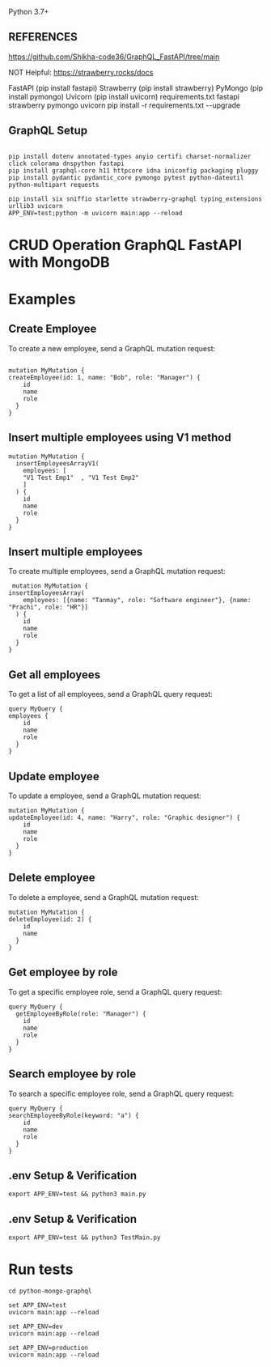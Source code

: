 Python 3.7+


##  REFERENCES
https://github.com/Shikha-code36/GraphQL_FastAPI/tree/main

NOT Helpful:
    https://strawberry.rocks/docs


FastAPI (pip install fastapi)
Strawberry (pip install strawberry)
PyMongo (pip install pymongo)
Uvicorn (pip install uvicorn)
requirements.txt
fastapi strawberry pymongo uvicorn
pip install -r requirements.txt --upgrade

## GraphQL Setup

```

pip install dotenv annotated-types anyio certifi charset-normalizer click colorama dnspython fastapi
pip install graphql-core h11 httpcore idna iniconfig packaging pluggy
pip install pydantic pydantic_core pymongo pytest python-dateutil python-multipart requests

pip install six sniffio starlette strawberry-graphql typing_extensions urllib3 uvicorn
APP_ENV=test;python -m uvicorn main:app --reload

```

<!-- OPEN git bash
python -m venv pmg_env
source pmg_env/bin/activate

pip install 'strawberry-graphql[debug-server]'
pip install pymongo
pip install uvicorn -->

# CRUD Operation GraphQL FastAPI with MongoDB

# Examples
## Create Employee
To create a new employee, send a GraphQL mutation request:
``` 

mutation MyMutation {
createEmployee(id: 1, name: "Bob", role: "Manager") {
    id
    name
    role
  }
}
```

## Insert multiple employees using V1 method
```
mutation MyMutation {
  insertEmployeesArrayV1(
    employees: [
    "V1 Test Emp1"  , "V1 Test Emp2"
    ]
  ) {
    id
    name
    role
  }
}
```

## Insert multiple employees
To create multiple employees, send a GraphQL mutation request:
```
 mutation MyMutation {
insertEmployeesArray(
    employees: [{name: "Tanmay", role: "Software engineer"}, {name: "Prachi", role: "HR"}]
  ) {
    id
    name
    role
  }
}
```

## Get all employees
To get a list of all employees, send a GraphQL query request:
``` 
query MyQuery {
employees {
    id
    name
    role
  }
}
```

## Update employee
To update a employee, send a GraphQL mutation request:
``` 
mutation MyMutation {
updateEmployee(id: 4, name: "Harry", role: "Graphic designer") {
    id
    name
    role
  }
}
```

## Delete employee
To delete a employee, send a GraphQL mutation request:
``` 
mutation MyMutation {
deleteEmployee(id: 2) {
    id
    name
  }
}
```
## Get employee by role
To get a specific employee role, send a GraphQL query request:
```
query MyQuery {
  getEmployeeByRole(role: "Manager") {
    id
    name
    role
  }
}
```

## Search employee by role
To search a specific employee role, send a GraphQL query request:
``` 
query MyQuery {
searchEmployeeByRole(keyword: "a") {
    id
    name
    role
  }
}
```


## .env Setup & Verification

```
export APP_ENV=test && python3 main.py
```


## .env Setup & Verification

```
export APP_ENV=test && python3 TestMain.py
```

# Run tests
```
cd python-mongo-graphql

set APP_ENV=test
uvicorn main:app --reload

set APP_ENV=dev
uvicorn main:app --reload

set APP_ENV=production
uvicorn main:app --reload
```